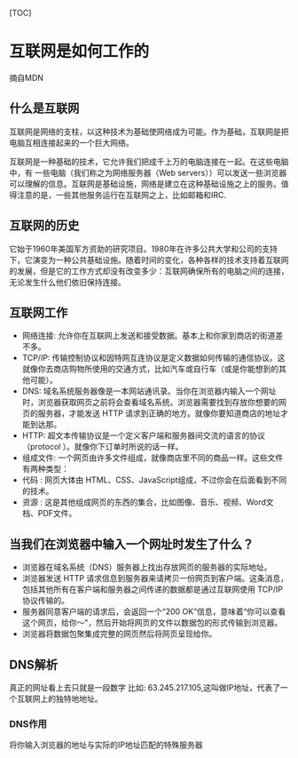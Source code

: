 [TOC]
# 互联网是如何工作的

摘自MDN

## 什么是互联网

互联网是网络的支柱，以这种技术为基础使网络成为可能。作为基础，互联网是把电脑互相连接起来的一个巨大网络。

互联网是一种基础的技术，它允许我们把成千上万的电脑连接在一起。在这些电脑中，有 一些电脑（我们称之为网络服务器（Web servers））可以发送一些浏览器可以理解的信息。互联网是基础设施，网络是建立在这种基础设施之上的服务。值得注意的是，一些其他服务运行在互联网之上，比如邮箱和IRC.

## 互联网的历史

它始于1960年美国军方资助的研究项目。1980年在许多公共大学和公司的支持下，它演变为一种公共基础设施。随着时间的变化，各种各样的技术支持着互联网的发展，但是它的工作方式却没有改变多少：互联网确保所有的电脑之间的连接，无论发生什么他们依旧保持连接。

## 互联网工作

* 网络连接: 允许你在互联网上发送和接受数据。基本上和你家到商店的街道差不多。
* TCP/IP: 传输控制协议和因特网互连协议是定义数据如何传输的通信协议。这就像你去商店购物所使用的交通方式，比如汽车或自行车（或是你能想到的其他可能）。
* DNS: 域名系统服务器像是一本网站通讯录。当你在浏览器内输入一个网址时，浏览器获取网页之前将会查看域名系统。浏览器需要找到存放你想要的网页的服务器，才能发送 HTTP 请求到正确的地方。就像你要知道商店的地址才能到达那。
* HTTP: 超文本传输协议是一个定义客户端和服务器间交流的语言的协议（protocol ）。就像你下订单时所说的话一样。
* 组成文件: 一个网页由许多文件组成，就像商店里不同的商品一样。这些文件有两种类型：
* 代码 : 网页大体由 HTML、CSS、JavaScript组成，不过你会在后面看到不同的技术。
* 资源 : 这是其他组成网页的东西的集合，比如图像、音乐、视频、Word文档、PDF文件。

## 当我们在浏览器中输入一个网址时发生了什么？

* 浏览器在域名系统（DNS）服务器上找出存放网页的服务器的实际地址。
* 浏览器发送 HTTP 请求信息到服务器来请拷贝一份网页到客户端。这条消息，包括其他所有在客户端和服务器之间传递的数据都是通过互联网使用 TCP/IP 协议传输的。
* 服务器同意客户端的请求后，会返回一个“200 OK”信息，意味着“你可以查看这个网页，给你～”，然后开始将网页的文件以数据包的形式传输到浏览器。
* 浏览器将数据包聚集成完整的网页然后将网页呈现给你。

## DNS解析
真正的网址看上去只就是一段数字 比如: 63.245.217.105,这叫做IP地址，代表了一个互联网上的独特地地址。

### DNS作用
将你输入浏览器的地址与实际的IP地址匹配的特殊服务器
